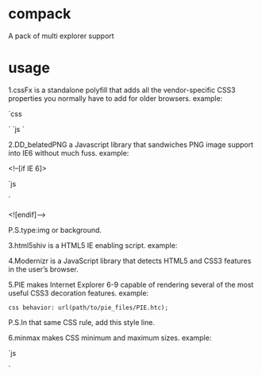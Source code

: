 compack
=======

A pack of multi explorer support


usage
=======


1.cssFx is a standalone polyfill that adds all the vendor-specific CSS3 properties you normally have to add for older browsers. 
example:

`css
<link rel="stylesheet" href="effects.css" class="cssfx"> 
`
`js
<script src="cssfx.min.js"></script>
`


2.DD_belatedPNG a Javascript library that sandwiches PNG image support into IE6 without much fuss.
example:

<!–[if IE 6]>

`js
<script type=”text/javascript” src=”DD_belatedPNG_0.0.8a-min.js”></script>
<script>
DD_belatedPNG.fix('id or class, type');
</script>
`

<![endif]–>

P.S.type:img or background.


3.html5shiv is a HTML5 IE enabling script.
example:

<!--[if lt IE 9]>
`js
<script type="text/javascript" src="html5shiv-printshiv.js"></script>
`
<![endif]-->



4.Modernizr is a JavaScript library that detects HTML5 and CSS3 features in the user’s browser.

5.PIE makes Internet Explorer 6-9 capable of rendering several of the most useful CSS3 decoration features.
example:

`css
behavior: url(path/to/pie_files/PIE.htc);
`

P.S.In that same CSS rule, add this style line.


6.minmax makes CSS minimum and maximum sizes.
example:

`js
<script type="text/javascript" src="minmax.js"></script>
`
